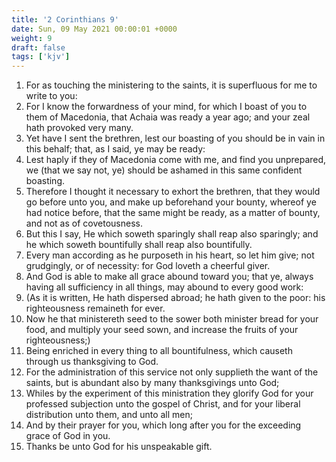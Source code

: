 ```yaml
---
title: '2 Corinthians 9'
date: Sun, 09 May 2021 00:00:01 +0000
weight: 9
draft: false
tags: ['kjv'] 
---
```


1. For as touching the ministering to the saints, it is superfluous for me to write to you:
2. For I know the forwardness of your mind, for which I boast of you to them of Macedonia, that Achaia was ready a year ago; and your zeal hath provoked very many.
3. Yet have I sent the brethren, lest our boasting of you should be in vain in this behalf; that, as I said, ye may be ready:
4. Lest haply if they of Macedonia come with me, and find you unprepared, we (that we say not, ye) should be ashamed in this same confident boasting.
5. Therefore I thought it necessary to exhort the brethren, that they would go before unto you, and make up beforehand your bounty, whereof ye had notice before, that the same might be ready, as a matter of bounty, and not as of covetousness.
6. But this I say, He which soweth sparingly shall reap also sparingly; and he which soweth bountifully shall reap also bountifully.
7. Every man according as he purposeth in his heart, so let him give; not grudgingly, or of necessity: for God loveth a cheerful giver.
8. And God is able to make all grace abound toward you; that ye, always having all sufficiency in all things, may abound to every good work:
9. (As it is written, He hath dispersed abroad; he hath given to the poor: his righteousness remaineth for ever.
10. Now he that ministereth seed to the sower both minister bread for your food, and multiply your seed sown, and increase the fruits of your righteousness;)
11. Being enriched in every thing to all bountifulness, which causeth through us thanksgiving to God.
12. For the administration of this service not only supplieth the want of the saints, but is abundant also by many thanksgivings unto God;
13. Whiles by the experiment of this ministration they glorify God for your professed subjection unto the gospel of Christ, and for your liberal distribution unto them, and unto all men;
14. And by their prayer for you, which long after you for the exceeding grace of God in you.
15. Thanks be unto God for his unspeakable gift.
